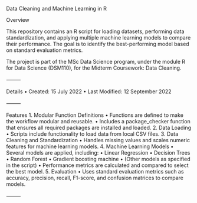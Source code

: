 Data Cleaning and Machine Learning in R

Overview

This repository contains an R script for loading datasets, performing data standardization, and applying multiple machine learning models to compare their performance. The goal is to identify the best-performing model based on standard evaluation metrics.

The project is part of the MSc Data Science program, under the module R for Data Science (DSM110), for the Midterm Coursework: Data Cleaning.

⸻

Details
	•	Created: 15 July 2022
	•	Last Modified: 12 September 2022

⸻

Features
	1.	Modular Function Definitions
	•	Functions are defined to make the workflow modular and reusable.
	•	Includes a package_checker function that ensures all required packages are installed and loaded.
	2.	Data Loading
	•	Scripts include functionality to load data from local CSV files.
	3.	Data Cleaning and Standardization
	•	Handles missing values and scales numeric features for machine learning models.
	4.	Machine Learning Models
	•	Several models are applied, including:
	•	Linear Regression
	•	Decision Trees
	•	Random Forest
  •	Gradient boosting machine
	•	(Other models as specified in the script)
	•	Performance metrics are calculated and compared to select the best model.
	5.	Evaluation
	•	Uses standard evaluation metrics such as accuracy, precision, recall, F1-score, and confusion matrices to compare models.

⸻
